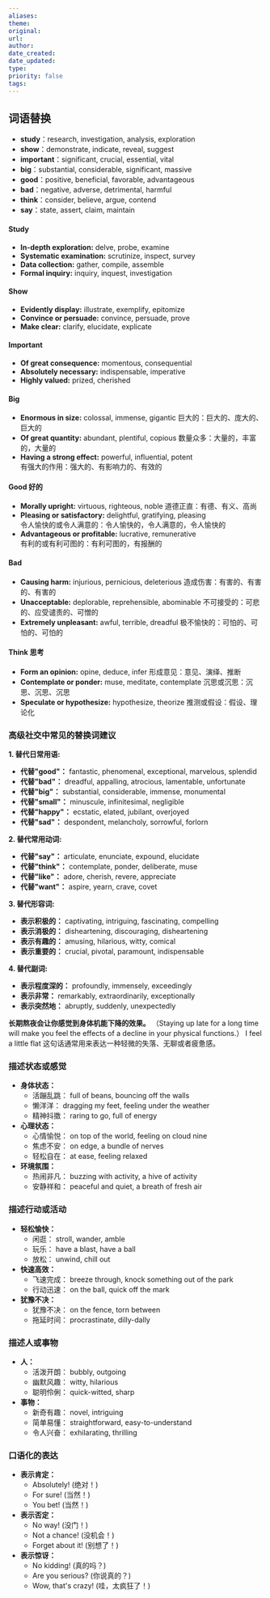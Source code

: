 ```yaml
---
aliases: 
theme: 
original: 
url: 
author: 
date_created: 
date_updated: 
type: 
priority: false
tags:
---
```

## 词语替换

- **study**：research, investigation, analysis, exploration
- **show**：demonstrate, indicate, reveal, suggest
- **important**：significant, crucial, essential, vital
- **big**：substantial, considerable, significant, massive
- **good**：positive, beneficial, favorable, advantageous
- **bad**：negative, adverse, detrimental, harmful
- **think**：consider, believe, argue, contend
- **say**：state, assert, claim, maintain
#### Study

- **In-depth exploration:** delve, probe, examine
- **Systematic examination:** scrutinize, inspect, survey
- **Data collection:** gather, compile, assemble
- **Formal inquiry:** inquiry, inquest, investigation

#### Show

- **Evidently display:** illustrate, exemplify, epitomize
- **Convince or persuade:** convince, persuade, prove
- **Make clear:** clarify, elucidate, explicate

#### Important

- **Of great consequence:** momentous, consequential
- **Absolutely necessary:** indispensable, imperative
- **Highly valued:** prized, cherished

#### Big

- **Enormous in size:** colossal, immense, gigantic 巨大的：巨大的、庞大的、巨大的
- **Of great quantity:** abundant, plentiful, copious 数量众多：大量的，丰富的，大量的
- **Having a strong effect:** powerful, influential, potent  
    有强大的作用：强大的、有影响力的、有效的

#### Good 好的

- **Morally upright:** virtuous, righteous, noble 道德正直：有德、有义、高尚
- **Pleasing or satisfactory:** delightful, gratifying, pleasing  
    令人愉快的或令人满意的：令人愉快的，令人满意的，令人愉快的
- **Advantageous or profitable:** lucrative, remunerative  
    有利的或有利可图的：有利可图的，有报酬的

#### Bad

- **Causing harm:** injurious, pernicious, deleterious 造成伤害：有害的、有害的、有害的
- **Unacceptable:** deplorable, reprehensible, abominable 不可接受的：可悲的、应受谴责的、可憎的
- **Extremely unpleasant:** awful, terrible, dreadful 极不愉快的：可怕的、可怕的、可怕的

#### Think 思考

- **Form an opinion:** opine, deduce, infer 形成意见：意见、演绎、推断
- **Contemplate or ponder:** muse, meditate, contemplate 沉思或沉思：沉思、沉思、沉思
- **Speculate or hypothesize:** hypothesize, theorize 推测或假设：假设、理论化

### 高级社交中常见的替换词建议

**1. 替代日常用语:**

- **代替"good"：** fantastic, phenomenal, exceptional, marvelous, splendid
- **代替"bad"：** dreadful, appalling, atrocious, lamentable, unfortunate
- **代替"big"：** substantial, considerable, immense, monumental
- **代替"small"：** minuscule, infinitesimal, negligible
- **代替"happy"：** ecstatic, elated, jubilant, overjoyed
- **代替"sad"：** despondent, melancholy, sorrowful, forlorn

**2. 替代常用动词:**

- **代替"say"：** articulate, enunciate, expound, elucidate
- **代替"think"：** contemplate, ponder, deliberate, muse
- **代替"like"：** adore, cherish, revere, appreciate
- **代替"want"：** aspire, yearn, crave, covet

**3. 替代形容词:**

- **表示积极的：** captivating, intriguing, fascinating, compelling
- **表示消极的：** disheartening, discouraging, disheartening
- **表示有趣的：** amusing, hilarious, witty, comical
- **表示重要的：** crucial, pivotal, paramount, indispensable

**4. 替代副词:**

- **表示程度深的：** profoundly, immensely, exceedingly
- **表示非常：** remarkably, extraordinarily, exceptionally
- **表示突然地：** abruptly, suddenly, unexpectedly

**长期熬夜会让你感觉到身体机能下降的效果。** （Staying up late for a long time will make you feel the effects of a decline in your physical functions.）
I feel a little flat
这句话通常用来表达一种轻微的失落、无聊或者疲惫感。

### **描述状态或感觉**

- **身体状态：**
    - 活蹦乱跳： full of beans, bouncing off the walls
    - 懒洋洋： dragging my feet, feeling under the weather
    - 精神抖擞： raring to go, full of energy
- **心理状态：**
    - 心情愉悦： on top of the world, feeling on cloud nine
    - 焦虑不安： on edge, a bundle of nerves
    - 轻松自在： at ease, feeling relaxed
- **环境氛围：**
    - 热闹非凡： buzzing with activity, a hive of activity
    - 安静祥和： peaceful and quiet, a breath of fresh air

### **描述行动或活动**

- **轻松愉快：**
    - 闲逛： stroll, wander, amble
    - 玩乐： have a blast, have a ball
    - 放松： unwind, chill out
- **快速高效：**
    - 飞速完成： breeze through, knock something out of the park
    - 行动迅速： on the ball, quick off the mark
- **犹豫不决：**
    - 犹豫不决： on the fence, torn between
    - 拖延时间： procrastinate, dilly-dally

### **描述人或事物**

- **人：**
    - 活泼开朗： bubbly, outgoing
    - 幽默风趣： witty, hilarious
    - 聪明伶俐： quick-witted, sharp
- **事物：**
    - 新奇有趣： novel, intriguing
    - 简单易懂： straightforward, easy-to-understand
    - 令人兴奋： exhilarating, thrilling

### **口语化的表达**

- **表示肯定：**
    - Absolutely! (绝对！)
    - For sure! (当然！)
    - You bet! (当然！)
- **表示否定：**
    - No way! (没门！)
    - Not a chance! (没机会！)
    - Forget about it! (别想了！)
- **表示惊讶：**
    - No kidding! (真的吗？)
    - Are you serious? (你说真的？)
    - Wow, that's crazy! (哇，太疯狂了！)